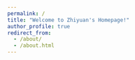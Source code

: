 ```yaml
---
permalink: /
title: "Welcome to Zhiyuan's Homepage!"
author_profile: true
redirect_from: 
  - /about/
  - /about.html
---
```


